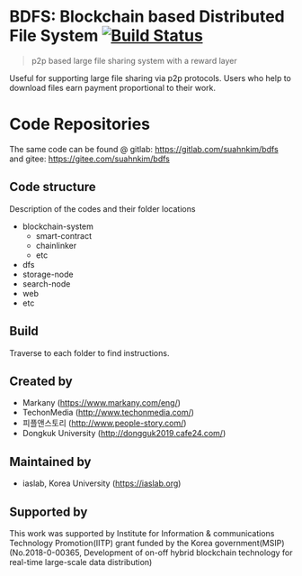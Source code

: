 # BDFS: Blockchain based Distributed File System [![Build Status](https://img.shields.io/travis/npm/npm/latest.svg?style=flat-square)](https://travis-ci.org/npm/npm) 
> p2p based large file sharing system with a reward layer 

Useful for supporting large file sharing via p2p protocols. Users who help to download files earn payment proportional to their work. 

# Code Repositories
The same code can be found @ gitlab: https://gitlab.com/suahnkim/bdfs and gitee: https://gitee.com/suahnkim/bdfs

## Code structure
Description of the codes and their folder locations
- blockchain-system
  - smart-contract
  - chainlinker
  - etc
- dfs
- storage-node
- search-node
- web
- etc

## Build
Traverse to each folder to find instructions.
## Created by
- Markany (https://www.markany.com/eng/) 
- TechonMedia (http://www.techonmedia.com/)
- 피플앤스토리 (http://www.people-story.com/)
- Dongkuk University (http://dongguk2019.cafe24.com/)

## Maintained by 
- iaslab, Korea University (https://iaslab.org)

## Supported by 
This work was supported by Institute for Information & communications Technology Promotion(IITP) grant funded by the Korea government(MSIP) (No.2018-0-00365, Development of on-off hybrid blockchain technology for real-time large-scale data distribution)

